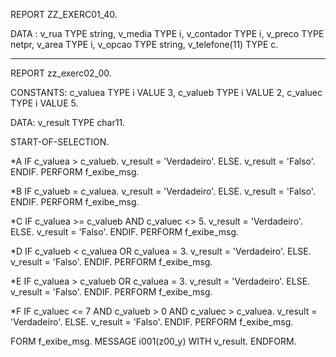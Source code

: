 REPORT ZZ_EXERC01_40.

DATA : v_rua          TYPE string,
       v_media        TYPE i,
       v_contador     TYPE i,
       v_preco        TYPE netpr,
       v_area         TYPE i,
       v_opcao        TYPE string,
       v_telefone(11) TYPE c.


------------------------------------------------------
REPORT zz_exerc02_00.

CONSTANTS: c_valuea TYPE i VALUE 3,
           c_valueb TYPE i VALUE 2,
           c_valuec TYPE i VALUE 5.

DATA: v_result TYPE char11.


START-OF-SELECTION.

*A
  IF c_valuea > c_valueb.
    v_result = 'Verdadeiro'.
  ELSE.
    v_result = 'Falso'.
  ENDIF.
  PERFORM f_exibe_msg.

*B
  IF c_valueb = c_valuea.
    v_result = 'Verdadeiro'.
  ELSE.
    v_result = 'Falso'.
  ENDIF.
  PERFORM f_exibe_msg.

*C
  IF c_valuea >= c_valueb AND c_valuec <> 5.
    v_result = 'Verdadeiro'.
  ELSE.
    v_result = 'Falso'.
  ENDIF.
  PERFORM f_exibe_msg.

*D
  IF c_valueb < c_valuea OR c_valuea = 3.
    v_result = 'Verdadeiro'.
  ELSE.
    v_result = 'Falso'.
  ENDIF.
  PERFORM f_exibe_msg.

*E
  IF c_valuea > c_valueb OR c_valuea = 3.
    v_result = 'Verdadeiro'.
  ELSE.
    v_result = 'Falso'.
  ENDIF.
  PERFORM f_exibe_msg.

*F
  IF c_valuec <= 7 AND c_valueb > 0 AND c_valuec > c_valuea.
    v_result = 'Verdadeiro'.
  ELSE.
    v_result = 'Falso'.
  ENDIF.
  PERFORM f_exibe_msg.



FORM f_exibe_msg.
  MESSAGE i001(z00_y) WITH v_result.
ENDFORM.
